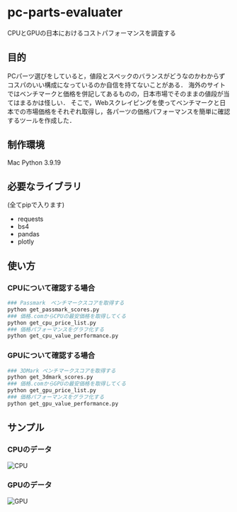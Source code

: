 # pc-parts-evaluater
CPUとGPUの日本におけるコストパフォーマンスを調査する

## 目的
PCパーツ選びをしていると，値段とスペックのバランスがどうなのかわからずコスパのいい構成になっているのか自信を持てないことがある．
海外のサイトではベンチマークと価格を併記してあるものの，日本市場でそのままの値段が当てはまるかは怪しい．
そこで，Webスクレイピングを使ってベンチマークと日本での市場価格をそれぞれ取得し，各パーツの価格パフォーマンスを簡単に確認するツールを作成した．


## 制作環境
Mac
Python 3.9.19

## 必要なライブラリ
(全てpipで入ります)
- requests
- bs4
- pandas
- plotly


## 使い方
### CPUについて確認する場合
```python
### Passmark　ベンチマークスコアを取得する
python get_passmark_scores.py
### 価格.comからCPUの最安価格を取得してくる
python get_cpu_price_list.py
### 価格パフォーマンスをグラフ化する
python get_cpu_value_performance.py
```

### GPUについて確認する場合
```python
### 3DMark ベンチマークスコアを取得する
python get_3dmark_scores.py
### 価格.comからGPUの最安価格を取得してくる
python get_gpu_price_list.py
### 価格パフォーマンスをグラフ化する
python get_gpu_value_performance.py
```

## サンプル
### CPUのデータ
![CPU]()
### GPUのデータ
![GPU]()

